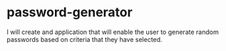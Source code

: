 # password-generator
I will create and application that will enable the user to generate random passwords based on criteria that they have selected.
